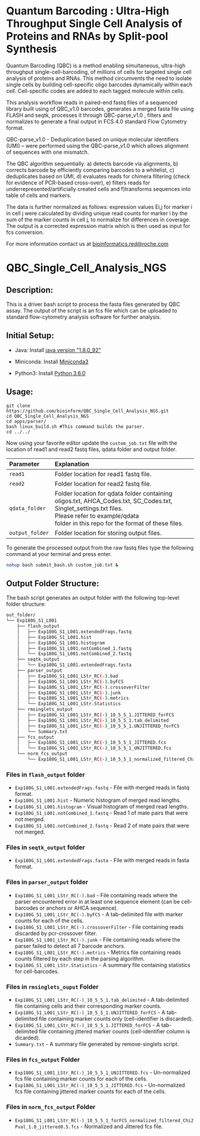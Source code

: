 # Quantum Barcoding : Ultra-High Throughput Single Cell Analysis of Proteins and RNAs by Split-pool Synthesis

Quantum Barcoding (QBC) is a method enabling simultaneous, ultra-high throughput single-cell-barcoding, of millions of cells for targeted single cell analysis of proteins and RNAs. This method circumvents the need to isolate single cells by building cell-specific oligo barcodes dynamically within each cell. Cell-specific codes are added to each tagged molecule within cells. 

This analysis workflow reads in paired-end fastq files of a sequenced library built using of QBC_v1.0 barcodes, generates a merged fasta file using FLASH and seqtk, processes it through QBC-parse_v1.0 , filters and normalizes to generate a final output in FCS 4.0 standard Flow Cytometry format.

QBC-parse_v1.0  - Deduplication based on unique molecular identifiers (UMI) – were performed using the QBC-parse_v1.0  which allows alignment of sequences with one mismatch. 

The QBC algorithm sequentially: a) detects barcode via alignments, b) corrects barcode by efficiently comparing barcodes to a whitelist, c) deduplicates based on UMI, d) evaluates reads for chimera filtering (check for evidence of PCR-based cross-over), e) filters reads for underrepresented/artificially created cells and  f)transforms sequences into table of cells and markers.

The data is further normalized as follows: expression values Ei,j for marker i in cell j were calculated by dividing unique read counts for marker i by the sum of the marker counts in cell j, to normalize for differences in coverage. The output is a corrected expression matrix which is then used as input for fcs conversion.

For more information contact us at bioinformatics.red@roche.com 

# QBC_Single_Cell_Analysis_NGS
## Description:
This is a driver bash script to process the fasta files generated by QBC assay.
The output of the script is an fcs file which can be uploaded 
to standard flow-cytometry analysis software for further analysis.

## Initial Setup:

* Java: Install [java version "1.8.0_92"](https://www.oracle.com/technetwork/java/javase/downloads/java-archive-javase8-2177648.html)

* Miniconda: Install [Miniconda3](https://docs.conda.io/projects/conda/en/latest/user-guide/install/linux.html)

* Python3: Install [Python 3.6.0](https://www.python.org/downloads/)

## Usage:

``` shell
git clone https://github.com/bioinform/QBC_Single_Cell_Analysis_NGS.git
cd QBC_Single_Cell_Analysis_NGS
cd apps/parser/
bash linux_build.sh #This command builds the parser.
cd ../../
```

Now using your favorite editor update the `custom_job.txt` file with the location of read1 and read2 fastq files, qdata folder and output folder.

| Parameter       | Explanation                                                                                                                                                                                                      |
| :-------------  | :-----------------------------------                                                                                                                                                                             |
| `read1`         | Folder location for read1 fastq file.                                                                                                                                                                            |
| `read2`         | Folder location for read2 fastq file.                                                                                                                                                                            |
| `qdata_folder`  | Folder location for qdata folder containing <br> oligos.txt, AHCA_Codes.txt, SC_Codes.txt, Singlet_settings.txt files. <br> Please refer to example/qdata <br>folder in this repo for the format of these files. |
| `output_folder` | Folder location for storing output files.                                                                                                                                                                        |

To generate the processed output from the raw fastq files type the following command at your terminal and press enter.

``` bash
nohup bash submit_bash.sh custom_job.txt &
```

## Output Folder Structure:

The bash script generates an output folder with the following top-level folder structure:

```bash
out_folder/
└── Exp180G_S1_L001
    ├── flash_output
    │   ├── Exp180G_S1_L001.extendedFrags.fastq
    │   ├── Exp180G_S1_L001.hist
    │   ├── Exp180G_S1_L001.histogram
    │   ├── Exp180G_S1_L001.notCombined_1.fastq
    │   └── Exp180G_S1_L001.notCombined_2.fastq
    ├── seqtk_output
    |   └── Exp180G_S1_L001.extendedFrags.fasta
    ├── parser_output
    │   ├── Exp180G_S1_L001_LStr_RC(-).bad
    │   ├── Exp180G_S1_L001_LStr_RC(-).byFCS
    │   ├── Exp180G_S1_L001_LStr_RC(-).crossoverFilter
    │   ├── Exp180G_S1_L001_LStr_RC(-).junk
    │   ├── Exp180G_S1_L001_LStr_RC(-).metrics
    │   └── Exp180G_S1_L001_LStr.Statistics
    ├── rmsinglets_output
    │   ├── Exp180G_S1_L001_LStr_RC(-)_10_5_5_1.JITTERED_forFCS
    │   ├── Exp180G_S1_L001_LStr_RC(-)_10_5_5_1.tab_delimited
    │   ├── Exp180G_S1_L001_LStr_RC(-)_10_5_5_1.UNJITTERED_forFCS
    │   └── Summary.txt
    ├── fcs_output
    │   ├── Exp180G_S1_L001_LStr_RC(-)_10_5_5_1_JITTERED.fcs
    │   └── Exp180G_S1_L001_LStr_RC(-)_10_5_5_1_UNJITTERED.fcs
    └── norm_fcs_output
        └── Exp180G_S1_L001_LStr_RC(-)_10_5_5_1_normalized_filtered_Chi2Pval_1.0_jittered0.5.fcs
```

### Files in `flash_output` folder
*  `Exp180G_S1_L001.extendedFrags.fastq` - File with merged reads in fastq format.
*  `Exp180G_S1_L001.hist` - Numeric histogram of merged read lengths.
*  `Exp180G_S1_L001.histogram` - Visual histogram of merged read lengths.
*  `Exp180G_S1_L001.notCombined_1.fastq` - Read 1 of mate pairs that were not merged.
*  `Exp180G_S1_L001.notCombined_2.fastq` - Read 2 of mate pairs that were not merged.

### Files in `seqtk_output` folder
*  `Exp180G_S1_L001.extendedFrags.fasta` - File with merged reads in fasta format.

### Files in `parser_output` folder
*  `Exp180G_S1_L001_LStr_RC(-).bad` - File containing reads where the parser encountered error in at least one sequence element (can be cell-barcodes or anchors or AHCA sequence).
*  `Exp180G_S1_L001_LStr_RC(-).byFCS` - A tab-delimited file with marker counts for each of the cells.
*  `Exp180G_S1_L001_LStr_RC(-).crossoverFilter` - File containing reads discarded by pcr-crossover filter.
*  `Exp180G_S1_L001_LStr_RC(-).junk` - File containing reads where the parser failed to detect all 7 barcode anchors.
*  `Exp180G_S1_L001_LStr_RC(-).metrics` - Metrics file containing reads counts filtered by each step in the parsing algorithm.
*  `Exp180G_S1_L001_LStr.Statistics` - A summary file containing statistics for cell-barcodes.

### Files in `rmsinglets_ouput` Folder
*  `Exp180G_S1_L001_LStr_RC(-)_10_5_5_1.tab_delimited` - A tab-delimited file containing cells and their corresponding marker counts.
*  `Exp180G_S1_L001_LStr_RC(-)_10_5_5_1.UNJITTERED_forFCS` - A tab-delimited file containing marker counts only (cell-identifier is discarded).
*  `Exp180G_S1_L001_LStr_RC(-)_10_5_5_1.JITTERED_forFCS` - A tab-delimited file containing jittered marker counts (cell-identifier column is dicarded).
*  `Summary.txt` - A summary file generated by remove-singlets script.

### Files in `fcs_output` Folder
*  `Exp180G_S1_L001_LStr_RC(-)_10_5_5_1_UNJITTERED.fcs` - Un-normalized fcs file containing marker counts for each of the cells.
*  `Exp180G_S1_L001_LStr_RC(-)_10_5_5_1_JITTERED.fcs` - Un-normalized fcs file containing jittered marker counts for each of the cells.

### Files in `norm_fcs_output` Folder
*  `Exp180G_S1_L001_LStr_RC(-)_10_5_5_1_forFCS_normalized_filtered_Chi2Pval_1.0_jittered0.5.fcs` - Normalized and Jittered fcs file. 
